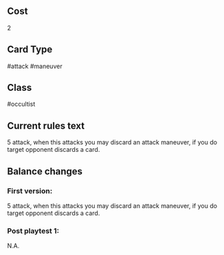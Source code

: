 ## Cost
2
## Card Type
#attack #maneuver 
## Class
#occultist 
## Current rules text
5 attack, when this attacks you may discard an attack maneuver, if you do target opponent discards a card.
## Balance changes
### First version:
5 attack, when this attacks you may discard an attack maneuver, if you do target opponent discards a card.
### Post playtest 1:
N.A.